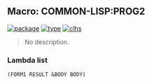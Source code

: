 ## Macro: COMMON-LISP:PROG2
[![package](https://img.shields.io/badge/Package-COMMON--LISP-5f9ea0.svg?style=social&colorA=999999)](../) [![type](https://img.shields.io/badge/Type-Macro-5f9ea0.svg?style=social&colorA=999999)](../#macro) [![clhs](https://img.shields.io/badge/CLHS-PROG2-5f9ea0.svg?style=social&colorA=999999)](http://www.lispworks.com/documentation/HyperSpec/Body/m_prog1c.htm) 

> No description.

### Lambda list
```
(FORM1 RESULT &BODY BODY)
```
